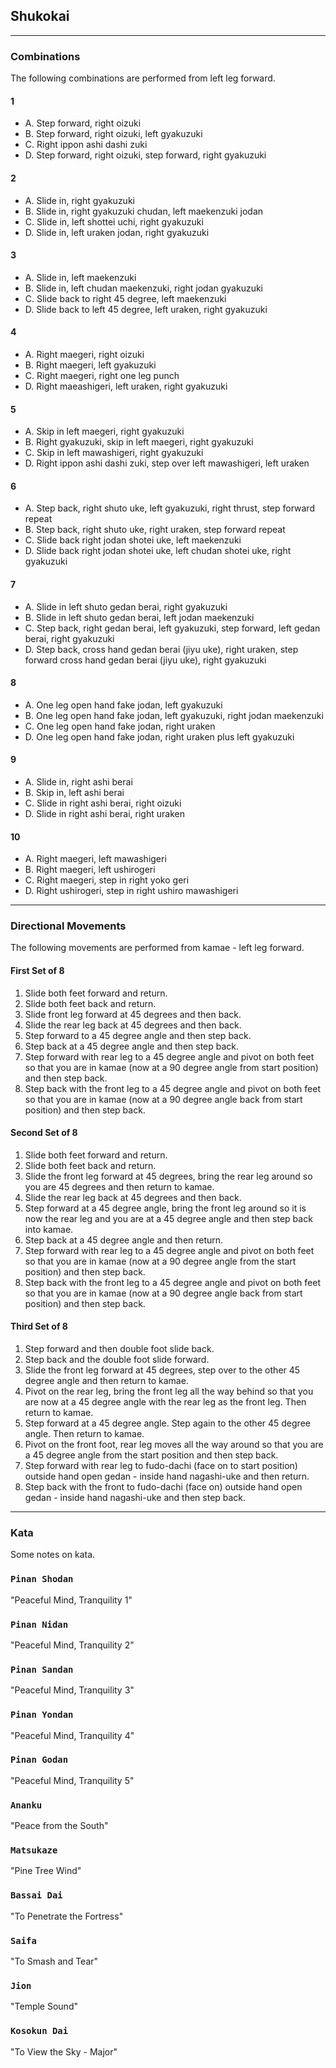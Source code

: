 ## Shukokai

---
###  Combinations
The following combinations are performed from left leg forward.  

#### 1
- A. Step forward, right oizuki
- B. Step forward, right oizuki, left gyakuzuki
- C. Right ippon ashi dashi zuki
- D. Step forward, right oizuki, step forward, right gyakuzuki

#### 2
- A. Slide in, right gyakuzuki
- B. Slide in, right gyakuzuki chudan, left maekenzuki jodan
- C. Slide in, left shottei uchi, right gyakuzuki
- D. Slide in, left uraken jodan, right gyakuzuki

#### 3
- A. Slide in, left maekenzuki
- B. Slide in, left chudan maekenzuki, right jodan gyakuzuki
- C. Slide back to right 45 degree, left maekenzuki
- D. Slide back to left 45 degree, left uraken, right gyakuzuki

#### 4
- A. Right maegeri, right oizuki
- B. Right maegeri, left gyakuzuki
- C. Right maegeri, right one leg punch
- D. Right maeashigeri, left uraken, right gyakuzuki

#### 5
- A. Skip in left maegeri, right gyakuzuki
- B. Right gyakuzuki, skip in left maegeri, right gyakuzuki
- C. Skip in left mawashigeri, right gyakuzuki
- D. Right ippon ashi dashi zuki, step over left mawashigeri, left uraken

#### 6
- A. Step back, right shuto uke, left gyakuzuki, right thrust, step forward repeat
- B. Step back, right shuto uke, right uraken, step forward repeat
- C. Slide back right jodan shotei uke, left maekenzuki
- D. Slide back right jodan shotei uke, left chudan shotei uke, right gyakuzuki

#### 7
- A. Slide in left shuto gedan berai, right gyakuzuki
- B. Slide in left shuto gedan berai, left jodan maekenzuki
- C. Step back, right gedan berai, left gyakuzuki, step forward, left gedan berai, right gyakuzuki
- D. Step back, cross hand gedan berai (jiyu uke), right uraken, step forward cross hand gedan berai (jiyu uke), right gyakuzuki

#### 8
- A. One leg open hand fake jodan, left gyakuzuki
- B. One leg open hand fake jodan, left gyakuzuki, right jodan maekenzuki
- C. One leg open hand fake jodan, right uraken
- D. One leg open hand fake jodan, right uraken plus left gyakuzuki

#### 9
- A. Slide in, right ashi berai
- B. Skip in, left ashi berai
- C. Slide in right ashi berai, right oizuki
- D. Slide in right ashi berai, right uraken

#### 10
- A. Right maegeri, left mawashigeri
- B. Right maegeri, left ushirogeri
- C. Right maegeri, step in right yoko geri
- D. Right ushirogeri, step in right ushiro mawashigeri

---
###  Directional Movements
The following movements are performed from kamae - left leg forward.  

#### First Set of 8
1. Slide both feet forward and return.
2. Slide both feet back and return.
3. Slide front leg forward at 45 degrees and then back.
4. Slide the rear leg back at 45 degrees and then back.
5. Step forward to a 45 degree angle and then step back.
6. Step back at a 45 degree angle and then step back.
7. Step forward with rear leg to a 45 degree angle and pivot on both feet so that you are in kamae (now at a 90 degree angle from start position) and then step back.
8. Step back with the front leg to a 45 degree angle and pivot on both feet so that you are in kamae (now at a 90 degree angle back from start position) and then step back.

#### Second Set of 8
1. Slide both feet forward and return.
2. Slide both feet back and return.
3. Slide the front leg forward at 45 degrees, bring the rear leg around so you are 45 degrees and then return to kamae.
4. Slide the rear leg back at 45 degrees and then back.
5. Step forward at a 45 degree angle, bring the front leg around so it is now the rear leg and you are at a 45 degree angle and then step back into kamae.
6. Step back at a 45 degree angle and then return.
7. Step forward with rear leg to a 45 degree angle and pivot on both feet so that you are in kamae (now at a 90 degree angle from the start position) and then step back.
8. Step back with the front leg to a 45 degree angle and pivot on both feet so that you are in kamae (now at a 90 degree angle back from start position) and then step back.

#### Third Set of 8
1. Step forward and then double foot slide back.
2. Step back and the double foot slide forward.
3. Slide the front leg forward at 45 degrees, step over to the other 45 degree angle and then return to kamae.
4. Pivot on the rear leg, bring the front leg all the way behind so that you are now at a 45 degree angle with the rear leg as the front leg. Then return to kamae.
5. Step forward at a 45 degree angle. Step again to the other 45 degree angle. Then return to kamae.
6. Pivot on the front foot, rear leg moves all the way around so that you are a 45 degree angle from the start position and then step back.
7. Step forward with rear leg to fudo-dachi (face on to start position) outside hand open gedan - inside hand nagashi-uke and then return.
8. Step back with the front to fudo-dachi (face on) outside hand open gedan - inside hand nagashi-uke and then step back.

---
###  Kata
Some notes on kata.

### `Pinan Shodan`
"Peaceful Mind, Tranquility 1"

### `Pinan Nidan`
"Peaceful Mind, Tranquility 2"

### `Pinan Sandan`
"Peaceful Mind, Tranquility 3"

### `Pinan Yondan`
"Peaceful Mind, Tranquility 4"

### `Pinan Godan`
"Peaceful Mind, Tranquility 5"

### `Ananku`
"Peace from the South"

### `Matsukaze`
"Pine Tree Wind"

### `Bassai Dai`
"To Penetrate the Fortress"

### `Saifa`
"To Smash and Tear"

### `Jion`
"Temple Sound"

### `Kosokun Dai`
"To View the Sky - Major"

